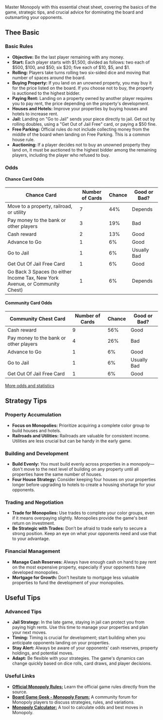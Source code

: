Master Monopoly with this essential cheat sheet, covering the basics of the game, strategic tips, and crucial advice for dominating the board and outsmarting your opponents.

## Thee Basic
### Basic Rules
- **Objective:** Be the last player remaining with any money.
- **Start:** Each player starts with $1,500, divided as follows: two each of $500, $100, and $50; six $20; five each of $10, $5, and $1.
- **Rolling:** Players take turns rolling two six-sided dice and moving that number of spaces around the board.
- **Buying Property:** If you land on an unowned property, you may buy it for the price listed on the board. If you choose not to buy, the property is auctioned to the highest bidder.
- **Paying Rent:** Landing on a property owned by another player requires you to pay rent, the price depending on the property's development.
- **Houses and Hotels:** Improve your properties by buying houses and hotels to increase rent.
- **Jail:** Landing on "Go to Jail" sends your piece directly to jail. Get out by rolling doubles, using a "Get Out of Jail Free" card, or paying a $50 fine.
- **Free Parking:** Official rules do not include collecting money from the middle of the board when landing on Free Parking. This is a common house rule.
- **Auctioning:** If a player decides not to buy an unowned property they land on, it must be auctioned to the highest bidder among the remaining players, including the player who refused to buy.

### Odds
#### Chance Card Odds
| Chance Card                                                   | Number of Cards | Chance | Good or Bad?  |
|---------------------------------------------------------------|-----------------|--------|---------------|
| Move to a property, railroad, or utility                      | 7               | 44%    | Depends       |
| Pay money to the bank or other players                        | 3               | 19%    | Bad           |
| Cash reward                                                   | 2               | 13%    | Good          |
| Advance to Go                                                 | 1               | 6%     | Good          |
| Go to Jail                                                    | 1               | 6%     | Usually Bad   |
| Get Out Of Jail Free Card | 1 | 6% | Good |
| Go Back 3 Spaces (to either Income Tax, New York Avenue, or Community Chest) | 1 | 6% | Depends |

#### Community Card Odds
| Community Chest Card                                                                 | Number of Cards | Chance | Good or Bad?  |
|--------------------------------------------------------------------------------------|-----------------|--------|---------------|
| Cash reward                                                                          | 9               | 56%    | Good          |
| Pay money to the bank or other players                                               | 4               | 26%    | Bad           |
| Advance to Go                                                                        | 1               | 6%     | Good          |
| Go to Jail                                                                           | 1               | 6%     | Usually Bad   |
| Get Out Of Jail Free Card | 1 | 6% | Good |

[More odds and statistics](https://www.monopolyland.com/monopoly-statistics-that-will-help-you-win/)


## Strategy Tips

### Property Accumulation

- **Focus on Monopolies:** Prioritize acquiring a complete color group to build houses and hotels.
- **Railroads and Utilities:** Railroads are valuable for consistent income. Utilities are less crucial but can be handy in the early game.

### Building and Development

- **Build Evenly:** You must build evenly across properties in a monopoly—don't move to the next level of building on any property until all properties have the same number of houses.
- **Four House Strategy:** Consider keeping four houses on your properties longer before upgrading to hotels to create a housing shortage for your opponents.

### Trading and Negotiation

- **Trade for Monopolies:** Use trades to complete your color groups, even if it means overpaying slightly. Monopolies provide the game's best return on investment.
- **Be Strategic with Trades:** Don’t be afraid to trade early to secure a strong position. Keep an eye on what your opponents need and use that to your advantage.

### Financial Management

- **Manage Cash Reserves:** Always have enough cash on hand to pay rent on the most expensive property, especially if your opponents have developed monopolies.
- **Mortgage for Growth:** Don't hesitate to mortgage less valuable properties to fund the development of your monopolies.

## Useful Tips
### Advanced Tips

- **Jail Strategy:** In the late game, staying in jail can protect you from paying high rents. Use this time to manage your properties and plan your next moves.
- **Timing:** Timing is crucial for development; start building when you anticipate opponents landing on your properties.
- **Stay Alert:** Always be aware of your opponents' cash reserves, property holdings, and potential moves.
- **Adapt:** Be flexible with your strategies. The game's dynamics can change quickly based on dice rolls, card draws, and player decisions.

### Useful Links

- [**Official Monopoly Rules:**](https://www.hasbro.com/common/instruct/00009.pdf) Learn the official game rules directly from the source.
- [**Board Game Geek - Monopoly Forum:**](https://boardgamegeek.com/boardgame/1406/monopoly/forums) A community forum for Monopoly players to discuss strategies, rules, and variations.
-  [**Monopoly Calculator:**](https://www.monopoly-calc.com/) A tool to calculate odds and best moves in Monopoly.
